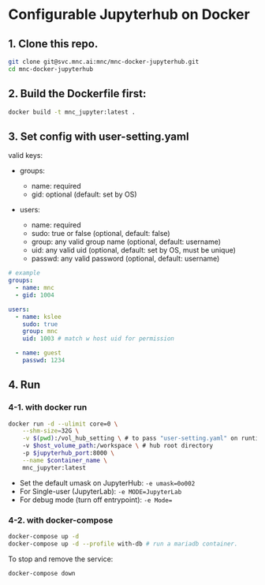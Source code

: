 # Configurable Jupyterhub on Docker

## 1. Clone this repo.
```bash
git clone git@svc.mnc.ai:mnc/mnc-docker-jupyterhub.git
cd mnc-docker-jupyterhub
```

## 2. Build the Dockerfile first:
```bash
docker build -t mnc_jupyter:latest .
```

## 3. Set config with user-setting.yaml
valid keys:  
- groups:  
  - name: required  
  - gid: optional (default: set by OS)  

- users:  
  - name: required
  - sudo: true or false (optional, default: false)  
  - group: any valid group name (optional, default: username)  
  - uid: any valid uid (optional, default: set by OS, must be unique)  
  - passwd: any valid password (optional, default: username)  

```yaml
# example
groups:
  - name: mnc
  - gid: 1004

users:
  - name: kslee
    sudo: true
    group: mnc
    uid: 1003 # match w host uid for permission

  - name: guest
    passwd: 1234
```

## 4. Run
### 4-1. with docker run
```bash
docker run -d --ulimit core=0 \
    --shm-size=32G \
    -v $(pwd):/vol_hub_setting \ # to pass "user-setting.yaml" on runtime
    -v $host_volume_path:/workspace \ # hub root directory
    -p $jupyterhub_port:8000 \
    --name $container_name \
    mnc_jupyter:latest
```
- Set the default umask on JupyterHub: `-e umask=0o002`
- For Single-user (JupyterLab): `-e MODE=JupyterLab`
- For debug mode (turn off entrypoint): `-e Mode= `

### 4-2. with docker-compose
```bash
docker-compose up -d
docker-compose up -d --profile with-db # run a mariadb container.
```

To stop and remove the service:
```bash
docker-compose down
```
